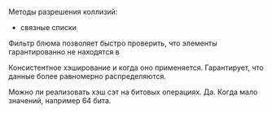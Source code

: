 Методы разрешения коллизий:
- связные списки

Фильтр блюма позволяет быстро проверить, что элементы гарантированно не находятся в 

Консистентное хэширование и когда оно применяется. Гарантирует, что данные более равномерно распределяются.

Можно ли реализовать хэш сэт на битовых операциях. Да. Когда мало значений, например 64 бита. 